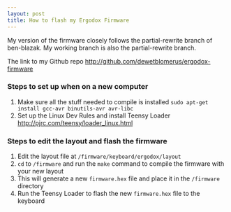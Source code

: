 ```yaml
---
layout: post
title: How to flash my Ergodox Firmware
---
```


My version of the firmware closely follows the partial-rewrite branch of ben-blazak.
My working branch is also the partial-rewrite branch.

The link to my Github repo
<a href="http://github.com/dewetblomerus/ergodox-firmware" target="_blank">http://github.com/dewetblomerus/ergodox-firmware</a>

### Steps to set up when on a new computer

1. Make sure all the stuff needed to compile is installed `sudo apt-get install gcc-avr binutils-avr avr-libc`
2. Set up the Linux Dev Rules and install Teensy Loader
<a href="http://pjrc.com/teensy/loader_linux.html" target="_blank">http://pjrc.com/teensy/loader_linux.html</a>


### Steps to edit the layout and flash the firmware
1. Edit the layout file at `/firmware/keyboard/ergodox/layout`
2. `cd` to `/firmware` and run the `make` command to compile the firmware with your new layout
3. This will generate a new `firmware.hex` file and place it in the `/firmware` directory
3. Run the Teensy Loader to flash the new `firmware.hex` file to the keyboard



